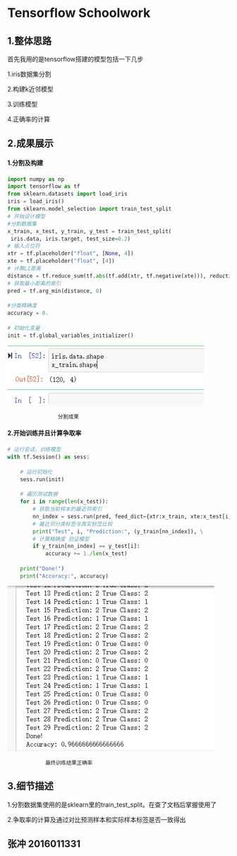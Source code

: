 # Tensorflow Schoolwork

## 1.整体思路

首先我用的是tensorflow搭建的模型包括一下几步

1.iris数据集分割

2.构建k近邻模型

3.训练模型

4.正确率的计算

## 2.成果展示

#### 1.分割及构建

```python
import numpy as np
import tensorflow as tf
from sklearn.datasets import load_iris
iris = load_iris()
from sklearn.model_selection import train_test_split
# 开始设计模型
#分割数据集
x_train, x_test, y_train, y_test = train_test_split(
 iris.data, iris.target, test_size=0.2)
# 输入占位符
xtr = tf.placeholder("float", [None, 4])
xte = tf.placeholder("float", [4])
# 计算L1距离
distance = tf.reduce_sum(tf.abs(tf.add(xtr, tf.negative(xte))), reduction_indices=1)
# 获取最小距离的索引
pred = tf.arg_min(distance, 0)

#分类精确度
accuracy = 0.

# 初始化变量
init = tf.global_variables_initializer()
```

![](./image/splitresult.png)

 					分割成果

#### 2.开始训练并且计算争取率

```python
# 运行会话，训练模型
with tf.Session() as sess:

    # 运行初始化
    sess.run(init)

    # 遍历测试数据
    for i in range(len(x_test)):
        # 获取当前样本的最近邻索引
        nn_index = sess.run(pred, feed_dict={xtr:x_train, xte:x_test[i,:]})   #向占位符传入训练数据
        # 最近邻分类标签与真实标签比较
        print("Test", i, "Prediction:", (y_train[nn_index]), \
        # 计算精确度 验证模型
        if y_train[nn_index] == y_test[i]:
            accuracy += 1./len(x_test)

    print("Done!")
    print("Accuracy:", accuracy)

```

![](./image/finalresult.png)

				最终训练结果正确率



## 3.细节描述

1.分割数据集使用的是sklearn里的train_test_split。在查了文档后掌握使用了

2.争取率的计算及通过对比预测样本和实际样本标签是否一致得出

## 张冲 2016011331